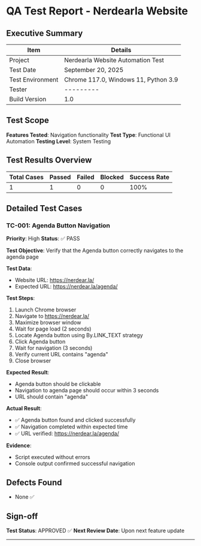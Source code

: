 # QA Test Report - Nerdearla Website

## Executive Summary
| Item | Details |
|------|---------|
| Project | Nerdearla Website Automation Test |
| Test Date | September 20, 2025 |
| Test Environment | Chrome 117.0, Windows 11, Python 3.9 |
| Tester | --------- |
| Build Version | 1.0 |

## Test Scope
**Features Tested**: Navigation functionality
**Test Type**: Functional UI Automation
**Testing Level**: System Testing

## Test Results Overview
| Total Cases | Passed | Failed | Blocked | Success Rate |
|-------------|--------|--------|---------|-------------|
| 1 | 1 | 0 | 0 | 100% |

## Detailed Test Cases

### TC-001: Agenda Button Navigation
**Priority**: High
**Status**: ✅ PASS

**Test Objective**: Verify that the Agenda button correctly navigates to the agenda page

**Test Data**:
- Website URL: https://nerdear.la/
- Expected URL: https://nerdear.la/agenda/

**Test Steps**:
1. Launch Chrome browser
2. Navigate to https://nerdear.la/
3. Maximize browser window
4. Wait for page load (2 seconds)
5. Locate Agenda button using By.LINK_TEXT strategy
6. Click Agenda button
7. Wait for navigation (3 seconds)
8. Verify current URL contains "agenda"
9. Close browser

**Expected Result**: 
- Agenda button should be clickable
- Navigation to agenda page should occur within 3 seconds
- URL should contain "agenda"

**Actual Result**:
- ✅ Agenda button found and clicked successfully
- ✅ Navigation completed within expected time
- ✅ URL verified: https://nerdear.la/agenda/

**Evidence**: 
- Script executed without errors
- Console output confirmed successful navigation

## Defects Found
- None ✅

## Sign-off
**Test Status**: APPROVED ✅
**Next Review Date**: Upon next feature update

---